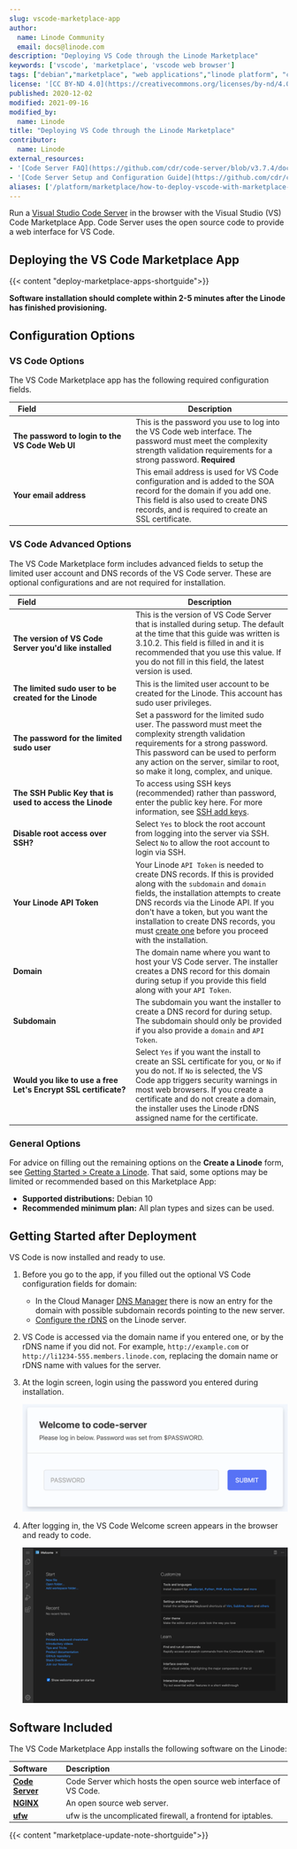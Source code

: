 ```yaml
---
slug: vscode-marketplace-app
author:
  name: Linode Community
  email: docs@linode.com
description: "Deploying VS Code through the Linode Marketplace"
keywords: ['vscode', 'marketplace', 'vscode web browser']
tags: ["debian","marketplace", "web applications","linode platform", "cloud manager"]
license: '[CC BY-ND 4.0](https://creativecommons.org/licenses/by-nd/4.0)'
published: 2020-12-02
modified: 2021-09-16
modified_by:
  name: Linode
title: "Deploying VS Code through the Linode Marketplace"
contributor:
  name: Linode
external_resources:
- '[Code Server FAQ](https://github.com/cdr/code-server/blob/v3.7.4/doc/FAQ.md)'
- '[Code Server Setup and Configuration Guide](https://github.com/cdr/code-server/blob/v3.7.4/doc/guide.md)'
aliases: ['/platform/marketplace/how-to-deploy-vscode-with-marketplace-apps/', '/platform/one-click/how-to-deploy-vscode-with-one-click-apps/','/guides/how-to-deploy-vscode-with-one-click-apps/','/guides/deploy-vscode-with-marketplace-apps/']
---
```


Run a [Visual Studio Code Server](https://github.com/cdr/code-server) in the browser with the Visual Studio (VS) Code Marketplace App. Code Server uses the open source code to provide a web interface for VS Code.

## Deploying the VS Code Marketplace App

{{< content "deploy-marketplace-apps-shortguide">}}

**Software installation should complete within 2-5 minutes after the Linode has finished provisioning.**

## Configuration Options

### VS Code Options

The VS Code Marketplace app has the following required configuration fields.

| **Field&nbsp;&nbsp;&nbsp;&nbsp;&nbsp;&nbsp;&nbsp;&nbsp;&nbsp;&nbsp;&nbsp;&nbsp;&nbsp;&nbsp;&nbsp;&nbsp;&nbsp;&nbsp;&nbsp;&nbsp;&nbsp;&nbsp;&nbsp;&nbsp;&nbsp;&nbsp;&nbsp;&nbsp;&nbsp;&nbsp;&nbsp;&nbsp;&nbsp;&nbsp;&nbsp;&nbsp;&nbsp;&nbsp;&nbsp;&nbsp;&nbsp;&nbsp;** | **Description** |
|-----------|-----------------|
| **The password to login to the VS Code Web UI** | This is the password you use to log into the VS Code web interface. The password must meet the complexity strength validation requirements for a strong password. **Required** |
| **Your email address** | This email address is used for VS Code configuration and is added to the SOA record for the domain if you add one. This field is also used to create DNS records, and is required to create an SSL certificate. |

### VS Code Advanced Options

The VS Code Marketplace form includes advanced fields to setup the limited user account and DNS records of the VS Code server. These are optional configurations and are not required for installation.

| **Field&nbsp;&nbsp;&nbsp;&nbsp;&nbsp;&nbsp;&nbsp;&nbsp;&nbsp;&nbsp;&nbsp;&nbsp;&nbsp;&nbsp;&nbsp;&nbsp;&nbsp;&nbsp;&nbsp;&nbsp;&nbsp;&nbsp;&nbsp;&nbsp;&nbsp;&nbsp;&nbsp;&nbsp;&nbsp;&nbsp;&nbsp;&nbsp;&nbsp;&nbsp;&nbsp;&nbsp;&nbsp;&nbsp;&nbsp;&nbsp;&nbsp;&nbsp;** | **Description** |
|-----------|-----------------|
| **The version of VS Code Server you'd like installed** | This is the version of VS Code Server that is installed during setup. The default at the time that this guide was written is 3.10.2. This field is filled in and it is recommended that you use this value. If you do not fill in this field, the latest version is used. |
| **The limited sudo user to be created for the Linode** | This is the limited user account to be created for the Linode. This account has sudo user privileges. |
| **The password for the limited sudo user** | Set a password for the limited sudo user. The password must meet the complexity strength validation requirements for a strong password. This password can be used to perform any action on the server, similar to root, so make it long, complex, and unique. |
| **The SSH Public Key that is used to access the Linode** | To access using SSH keys (recommended) rather than password, enter the public key here. For more information, see [SSH add keys](/docs/guides/use-public-key-authentication-with-ssh/).|
| **Disable root access over SSH?** | Select `Yes` to block the root account from logging into the server via SSH. Select `No` to allow the root account to login via SSH. |
| **Your Linode API Token** | Your Linode `API Token` is needed to create DNS records. If this is provided along with the `subdomain` and `domain` fields, the installation attempts to create DNS records via the Linode API. If you don't have a token, but you want the installation to create DNS records, you must [create one](/docs/guides/getting-started-with-the-linode-api/#get-an-access-token) before you proceed with the installation. |
| **Domain** | The domain name where you want to host your VS Code server. The installer creates a DNS record for this domain during setup if you provide this field along with your `API Token`. |
| **Subdomain** | The subdomain you want the installer to create a DNS record for during setup. The subdomain should only be provided if you also provide a `domain` and `API Token`. |
| **Would you like to use a free Let's Encrypt SSL certificate?** | Select `Yes` if you want the install to create an SSL certificate for you, or `No` if you do not. If `No` is selected, the VS Code app triggers security warnings in most web browsers. If you create a certificate and do not create a domain, the installer uses the Linode rDNS assigned name for the certificate. |

### General Options

For advice on filling out the remaining options on the **Create a Linode** form, see [Getting Started > Create a Linode](/docs/guides/getting-started/#create-a-linode). That said, some options may be limited or recommended based on this Marketplace App:

- **Supported distributions:** Debian 10
- **Recommended minimum plan:** All plan types and sizes can be used.

## Getting Started after Deployment

VS Code is now installed and ready to use.

1.  Before you go to the app, if you filled out the optional VS Code configuration fields for domain:

    - In the Cloud Manager [DNS Manager](/docs/guides/dns-manager/#add-a-domain) there is now an entry for the domain with possible subdomain records pointing to the new server.
    - [Configure the rDNS](/docs/guides/configure-your-linode-for-reverse-dns/) on the Linode server.

1.  VS Code is accessed via the domain name if you entered one, or by the rDNS name if you did not. For example, `http://example.com` or `http://li1234-555.members.linode.com`, replacing the domain name or rDNS name with values for the server.

1.  At the login screen, login using the password you entered during installation.

    ![Code Server Login Screen](vscode-login-screen.png "Code Server Login Screen")

1.  After logging in, the VS Code Welcome screen appears in the browser and ready to code.

    ![VS Code Welcome Screen](vscode-welcome-screen.png "VS Code Welcome Screen")

## Software Included

The VS Code Marketplace App installs the following software on the Linode:

| **Software** | **Description** |
|:--------------|:------------|
| [**Code Server**](https://github.com/cdr/code-server) | Code Server which hosts the open source web interface of VS Code.|
| [**NGINX**](https://www.nginx.com) | An open source web server. |
| [**ufw**](https://wiki.ubuntu.com/UncomplicatedFirewall) | ufw is the uncomplicated firewall, a frontend for iptables. |

{{< content "marketplace-update-note-shortguide">}}
